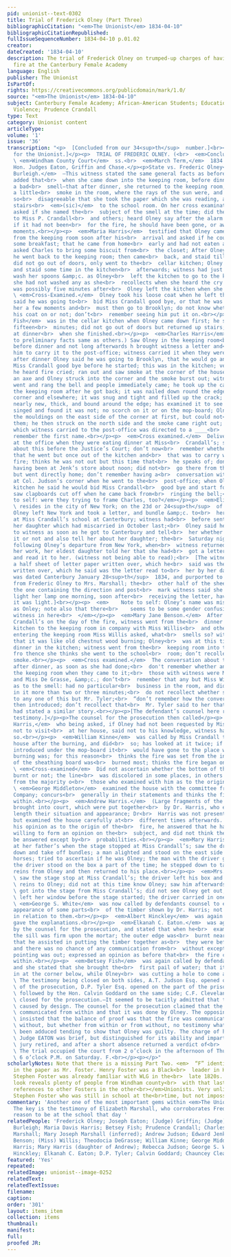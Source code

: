 ```yaml
---
pid: unionist--text-0302
title: Trial of Frederick Olney (Part Three)
bibliographicCitation: "<em>The Unionist</em> 1834-04-10"
bibliographicCitationRepublished: 
fullIssueSequenceNumber: 1834-04-10 p.01.02
creator: 
dateCreated: '1834-04-10'
description: The trial of Frederick Olney on trumped-up charges of having set an arson
  fire at the Canterbury Female Academy
language: English
publisher: The Unionist
IsPartOf: 
rights: https://creativecommons.org/publicdomain/mark/1.0/
source: "<em>The Unionist</em> 1834-04-10"
subject: Canterbury Female Academy; African-American Students; Education; Race; Vigilante
  Violence; Prudence Crandall
type: Text
category: Unionist content
articleType: 
volume: '1'
issue: '36'
transcription: "<p>  [Concluded from our 34<sup>th</sup>  number.]<br></p><p>[Reported
  for the Unionist.]</p><p>  TRIAL OF FREDERIC OLNEY. (<br>  <em>Concluded.</em>  )<br></p><p>
  \ <em>Windham County Court</em>  ss.<br>  <em>March Term,</em>  1834.<br></p><p>Present,
  Hon. Judges Eaton, Griffin and Chase.</p><p>State vs. Frederic Olney</p><p>  <em>Mary
  Burleigh.</em>  —This witness stated the same general facts as before stated, and
  added that<br>  when she came down into the keeping room, before dinner, she perceived
  a bad<br>  smell—that after dinner, she returned to the keeping room, perceived
  a little<br>  smoke in the room, where the rays of the sun were, and the smell was
  so<br>  disagreeable that she took the paper which she was reading, and went up
  stairs<br>  <em>(sic)</em>  to the school room. On her cross examination, being
  asked if she named the<br>  subject of the smell at the time; did the evening after,
  to Miss P. Crandall<br>  and others; heard Olney say after the alarm was over, that
  if it had not been<br>  for the fire, he should have been gone, or away in a few
  moments.<br></p><p>  <em>Maria Harris</em>  testified that Olney came to the kitchen
  from the keeping room soon after his<br>  arrival and asked if he could not have
  some breakfast; that he came from home<br>  early and had not eaten any; witness
  asked Charles to bring some biscuit from<br>  the closet; After Olney had eaten
  he went back to the keeping room; then came<br>  back, and staid till dinner time;
  did not go out of doors, only went to the<br>  cellar kitchen; Olney ate dinner
  and staid some time in the kitchen<br>  afterwards; witness had just got ready to
  wash her spoons &amp;c. as Olney<br>  left the kitchen to go to the keeping-room;
  she had not washed any as she<br>  recollects when she heard the cry of fire; it
  was possibly five minutes after<br>  Olney left the kitchen when she heard the cry.<br></p><p>
  \ <em>Cross-Examined.</em>  Olney took his loose coat when he left the kitchen and
  said he was going to<br>  bid Miss Crandall good bye, or that he was going to see
  her a few moments and<br>  must then go to Brooklyn; do not know whether he put
  his coat on or not; don’t<br>  remember seeing him put it on.<br></p><p>  <em>Betsey
  Fish</em>  was in the cellar kitchen when Olney came down first; he staid perhaps
  fifteen<br>  minutes; did not go out of doors but returned up stairs; left Olney
  at dinner<br>  when she finished.<br></p><p>  <em>Charles Harris</em>  (testified
  to preliminary facts same as others.) Saw Olney in the keeping room<br>  writing
  before dinner and not long afterwards h brought witness a letter and<br>  asked
  him to carry it to the post-office; witness carried it when they were at<br>  dinner;
  after dinner Olney said he was going to Brooklyn, that he would go and<br>  bid
  Miss Crandall good bye before he started; this was in the kitchen; very<br>  soon
  he heard fire cried; ran out and saw smoke at the corner of the house;<br>  got
  an axe and Olney struck into the corner and the smoke burst out; witness<br>  then
  went and rang the bell and people immediately came; he took up the carpet<br>  in
  the keeping room after he got back; it was nailed down round the edge at<br>  the
  corner and elsewhere; it was snug and tight and filled up the crack; it<br>  was
  nearly new, thick, and bound around the edge; has examined it to see if it<br>  was
  singed and found it was not; no scorch on it or on the mop-board; Olney<br>  struck
  the mouldings on the east side of the corner at first, but could not<br>  start
  them; he then struck on the north side and the smoke came right out; the<br>  letter
  which witness carried to the post-office was directed to a ____<br>  Marshall; don’t
  remember the first name.<br></p><p>  <em>Cross examined.</em>  Delivered the letter
  at the office when they were eating dinner at Miss<br>  Crandall’s; said nothing
  about this before the Justice’s Court; don’t now<br>  remember whether he then said
  that he went but once out of the kitchen and<br>  that was to carry wood to the
  fire; thinks he was not out but this time that<br>  he speaks of; don't remember
  having been at Jenk’s store about noon; did not<br>  go there from the post-office
  but went directly home; don’t remember having a<br>  conversation with two persons
  at Col. Judson’s corner when he went to the<br>  post-office; when Olney left the
  kitchen he said he would bid Miss Crandall<br>  good bye and start for Brooklyn;
  saw clapboards cut off when he came back from<br>  ringing the bell;<br></p><p><em>Note
  to self: were they trying to frame Charles, too?</em></p><p>  <em>Elizabeth Marshall</em>
  \ resides in the city of New York; on the 23d or 24<sup>th</sup>  of January last
  Olney left New York and took a letter, and bundle &amp;c. to<br>  her little daughter
  at Miss Crandall’s school at Canterbury; witness had<br>  before sent a bundle to
  her daughter which had miscarried in October last;<br>  Olney said he would write
  to witness as soon as he got to Canterbury and tell<br>  her whether he had found
  it or not and also tell her about her daughter; the<br>  Saturday night of the week
  following Olney’s departure from New York, when<br>  witness returned home from
  her work, her eldest daughter told her that she had<br>  got a letter from Olney,
  and read it to her. (witness not being able to read);<br>  [The witness here produced
  a half sheet of letter paper written over, which he<br>  said was the letter paper
  written over, which he said was the letter read to<br>  her by her daughter; it
  was dated Canterbury January 28<sup>th</sup>  1834, and purported to be a letter
  from Frederic Olney to Mrs. Marshall; the<br>  other half of the sheet, which was
  the one containing the direction and post<br>  mark witness said she had used to
  light her lamp one morning, soon after<br>  receiving the letter, having risen before
  it was light.]<br></p><p>  <em>    Note to self: Olney’s name was misspelt once
  as Onley; note also that there<br>    seems to be some gender confusion about the
  witness in here<br>  </em></p><p>  <em>Mary Jane Benson.</em>  After dinner at Miss
  Crandall’s on the day of the fire, witness went from the<br>  dinner table in the
  kitchen to the keeping room in company with Miss Willis<br>  and others; soon after
  entering the keeping room Miss Willis asked, what<br>  smells so? witness replies
  that it was like old chestnut wood burning; Olney<br>  was at this time eating his
  dinner in the kitchen; witness went from the<br>  keeping room into the space and
  fro thence she thinks she went to the school<br>  room; don’t recollect seeing any
  smoke.<br></p><p>  <em>Cross examined.</em>  The conversation about the smell was
  after dinner, as soon as she had done;<br>  don't remember whether any one was in
  the keeping room when they came to it;<br>  those with witness were Miss Willis
  and Miss De Grasse, &amp;c.; don’t<br>  remember that any but Miss Willis asked
  as to the smell: had no particular<br>  business in the room, and did not remain
  in it more than two or three minutes;<br>  do not recollect whether she had spoken
  to any one of this but Mr. Tyler;<br>  “don’t remember how the conversation was
  then introduced; don’t recollect that<br>  Mr. Tyler said to her that other girls
  had stated a similar story.<br></p><p>[The defendant’s counsel here rested their
  testimony.]</p><p>The counsel for the prosecution then called</p><p>  <em>Charles
  Harris,</em>  who being asked, if Olney had not been requested by Miss Crandall
  not to visit<br>  at her house, said not to his knowledge, witness has never said
  so.<br></p><p>  <em>William Kinne</em>  was called by Miss Crandall to examine her
  house after the burning, and did<br>  so; has looked at it twice; if the fire was
  introduced under the mop-board it<br>  would have gone to the place where the most
  burning was; for this reason<br>  thinks the fire was set from the inside; the inside
  of the sheathing board was<br>  burned most; thinks the fire began on the sill.<br></p><p>
  \ <em>Cross-examined</em>  Did not ascertain whether the bottom of the sill was
  burnt or not; the line<br>  was discolored in some places, in others not; he differed
  from the majority o<br>  those who examined with him as to the origin of the fire.<br></p><p>
  \ <em>George Middleton</em>  examined the house with the committee from the Insurance
  Company; concurs<br>  generally in their statements and thinks the fire caught from
  within.<br></p><p>  <em>Andrew Harris.</em>  (Large fragments of the house were
  brought into court, which were put together<br>  by Dr. Harris, who explained at
  length their situation and appearance; Dr<br>  Harris was not present at the fire
  but examined the house carefully at<br>  different times afterwards. Being asked
  his opinion as to the origin of the<br>  fire, he answered that he had not been
  willing to form an opinion on the<br>  subject, and did not think the question could
  be answered except by<br>  probabilities.<br></p><p>  <em>Mary Harris</em>  was
  at her father’s when the stage stopped at Miss Crandall’s; saw the driver<br>  get
  down and take off bundles; a man alighted and stood on the east side of<br>  the
  horses; tried to ascertain if he was Olney; the man with the driver got<br>  down;
  the driver stood on the box a part of the time; he stepped down to take<br>  the
  reins from Olney and then returned to his place.<br></p><p>  <em>Mrs. A. T. Judson</em>
  \ saw the stage stop at Miss Crandall’s; the driver left his box and gave the<br>
  \ reins to Olney; did not at this time know Olney; saw him afterwards; a woman<br>
  \ got into the stage from Miss Crandall’s; did not see Olney get out; witness<br>
  \ left her window before the stage started; the driver carried in one box.<br></p><p>
  \ <em>George S. White</em>  was now called by defendants counsel to explain the
  appearance of some parts<br>  of the timber shown by Dr. Harris; not remembering
  in relation to them.<br></p><p>  <em>Albert Hinckley</em>  was again called, and
  gave the explanations.<br></p><p>  <em>Elkanah C. Eaton.</em>  was again called
  by the counsel for the prosecution, and stated that when he<br>  examined the house,
  the sill was firm upon the mortar; the outer edge was<br>  burnt nearly to the bottom;
  that he assisted in putting the timber together as<br>  they were before the fire,
  and there was no chance of any communication from<br>  without except where the
  pointing was out; expressed an opinion as before that<br>  the fire caught from
  within.<br></p><p>  <em>Betsey Fish</em>  was again called by defendant’s counsel,
  and she stated that she brought the<br>  first pail of water; that it was turned
  in at the corner below, while Olney<br>  was cutting a hole to come at the fire.<br></p><p>
  \ The testimony being closed on both sides, A.T. Judson Esq. opened on the part<br>
  \ of the prosecution, D.P. Tyler Esq. opened on the part of the prisoner and was<br>
  \ followed by the Hon. Calvin Goddard on the same side; C.F. Cleveland Esq.<br>
  \ closed for the prosecution.—It seemed to be tacitly admitted that the fire was<br>
  \ caused by design. The counsel for the prosecution claimed that the fire was<br>
  \ communicated from within and that it was done by Olney. The opposing counsel<br>
  \ insisted that the balance of proof was that the fire was communicated from<br>
  \ without, but whether from within or from without, no testimony whatever had<br>
  \ been adduced tending to show that Olney was guilty. The charge of his Honor<br>
  \ Judge EATON was brief, but distinguished for its ability and impartiality. The<br>
  \ jury retired, and after a short absence returned a verdict of<br>  <em>not guilty.</em></p><p>
  \ The trial occupied the court from 2 o’clock in the afternoon of Thursday, till<br>
  \ 6 o’clock P.M. on Saturday. F.<br></p><p></p>"
scholarlyNotes: Note that there is a missing Part Two. <em>  “F” identified elsewhere
  in the paper as Mr. Foster. Henry Foster was a Black<br>  leader in Hartford, and
  Stephen Foster was already familiar with WLG in the<br>  late 1820s. A quick Ancestry
  look reveals plenty of people from Windham county<br>  with that last name. No other
  references to other Fosters in the other<br></em>Unionists. Very unlikely to be
  Stephen Foster who was still in school at the<br>time, but not impossible.<br>
commentary: 'Another one of the most important gems within <em>The Unionist</em>.
  The key is the testimony of Elizabeth Marshall, who corroborates Frederick Olney''s
  reason to be at the school that day '
relatedPeople: 'Frederick Olney; Joseph Eaton; (Judge) Griffin; (Judge) Chase; Mary
  Burleigh; Maria Davis Harris; Betsey Fish; Prudence Crandall; Charles Harris, Elizabeth
  Marshall; Mary Joseph Marshall (inferred); Andrew Judson; Edward Jenks; Mary Jane
  Benson; (Miss) Willis; Theodocia DeGrasse; William Kinne; George Middleton; Andrew
  Harris; Mary Harris (daughter of Andrew); Rebecca Judson; George S. White; Albert
  Hinckley; Elkanah C. Eaton; D.P. Tyler; Calvin Goddard; Chauncey Cleaveland; '
featured: 'Yes'
repeated: 
relatedImage: unionist--image-0252
relatedText: 
relatedTextIssue: 
filename: 
caption: 
order: '301'
layout: items_item
collection: items
thumbnail: 
manifest: 
full: 
proofed JR: 
---
```

